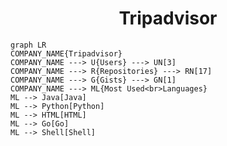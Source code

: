<h1 align="center">Tripadvisor</h1>

```mermaid
graph LR
COMPANY_NAME{Tripadvisor}
COMPANY_NAME ---> U{Users} ---> UN[3]
COMPANY_NAME ---> R{Repositories} ---> RN[17]
COMPANY_NAME ---> G{Gists} ---> GN[1]
COMPANY_NAME ---> ML{Most Used<br>Languages}
ML --> Java[Java]
ML --> Python[Python]
ML --> HTML[HTML]
ML --> Go[Go]
ML --> Shell[Shell]
```
